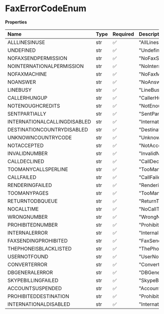 # FaxErrorCodeEnum

**Properties**

| Name                         | Type | Required | Description                    |
| :--------------------------- | :--- | :------- | :----------------------------- |
| ALLLINESINUSE                | str  | ✅       | "AllLinesInUse"                |
| UNDEFINED                    | str  | ✅       | "Undefined"                    |
| NOFAXSENDPERMISSION          | str  | ✅       | "NoFaxSendPermission"          |
| NOINTERNATIONALPERMISSION    | str  | ✅       | "NoInternationalPermission"    |
| NOFAXMACHINE                 | str  | ✅       | "NoFaxMachine"                 |
| NOANSWER                     | str  | ✅       | "NoAnswer"                     |
| LINEBUSY                     | str  | ✅       | "LineBusy"                     |
| CALLERHUNGUP                 | str  | ✅       | "CallerHungUp"                 |
| NOTENOUGHCREDITS             | str  | ✅       | "NotEnoughCredits"             |
| SENTPARTIALLY                | str  | ✅       | "SentPartially"                |
| INTERNATIONALCALLINGDISABLED | str  | ✅       | "InternationalCallingDisabled" |
| DESTINATIONCOUNTRYDISABLED   | str  | ✅       | "DestinationCountryDisabled"   |
| UNKNOWNCOUNTRYCODE           | str  | ✅       | "UnknownCountryCode"           |
| NOTACCEPTED                  | str  | ✅       | "NotAccepted"                  |
| INVALIDNUMBER                | str  | ✅       | "InvalidNumber"                |
| CALLDECLINED                 | str  | ✅       | "CallDeclined"                 |
| TOOMANYCALLSPERLINE          | str  | ✅       | "TooManyCallsPerLine"          |
| CALLFAILED                   | str  | ✅       | "CallFailed"                   |
| RENDERINGFAILED              | str  | ✅       | "RenderingFailed"              |
| TOOMANYPAGES                 | str  | ✅       | "TooManyPages"                 |
| RETURNTODBQUEUE              | str  | ✅       | "ReturnToDBQueue"              |
| NOCALLTIME                   | str  | ✅       | "NoCallTime"                   |
| WRONGNUMBER                  | str  | ✅       | "WrongNumber"                  |
| PROHIBITEDNUMBER             | str  | ✅       | "ProhibitedNumber"             |
| INTERNALERROR                | str  | ✅       | "InternalError"                |
| FAXSENDINGPROHIBITED         | str  | ✅       | "FaxSendingProhibited"         |
| THEPHONEISBLACKLISTED        | str  | ✅       | "ThePhoneIsBlacklisted"        |
| USERNOTFOUND                 | str  | ✅       | "UserNotFound"                 |
| CONVERTERROR                 | str  | ✅       | "ConvertError"                 |
| DBGENERALERROR               | str  | ✅       | "DBGeneralError"               |
| SKYPEBILLINGFAILED           | str  | ✅       | "SkypeBillingFailed"           |
| ACCOUNTSUSPENDED             | str  | ✅       | "AccountSuspended"             |
| PROHIBITEDDESTINATION        | str  | ✅       | "ProhibitedDestination"        |
| INTERNATIONALDISABLED        | str  | ✅       | "InternationalDisabled"        |

<!-- This file was generated by liblab | https://liblab.com/ -->
